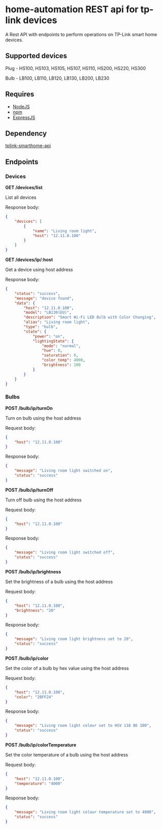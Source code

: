 
# home-automation REST api for tp-link devices

A Rest API with endpoints to perform operations on TP-Link smart home devices.

## Supported devices

Plug - HS100, HS103, HS105, HS107, HS110, HS200, HS220, HS300

Bulb - LB100, LB110, LB120, LB130, LB200, LB230

## Requires

* [NodeJS](https://nodejs.org/en/)
* [npm](https://www.npmjs.com/)
* [ExpressJS](https://expressjs.com/)

## Dependency

[tplink-smarthome-api](https://github.com/plasticrake/tplink-smarthome-api)


## Endpoints

### Devices
**GET /devices/list**

List all devices

Response body:
```json
{
    "devices": [
        {
            "name": "Living room light",
            "host": "12.11.0.100"
        }
    ]
}
```

**GET /devices/ip/:host**

Get a device using host address

Response body:
```json
{
    "status": "success",
    "message": "device found",
    "data": {
        "host": "12.11.0.100",
        "model": "LB130(EU)",
        "description": "Smart Wi-Fi LED Bulb with Color Changing",
        "alias": "Living room light",
        "type": "bulb",
        "state": {
            "power": "on",
            "lightingState": {
                "mode": "normal",
                "hue": 0,
                "saturation": 0,
                "color_temp": 4000,
                "brightness": 100
            }
        }
    }
}
```


### Bulbs


**POST /bulb/ip/turnOn**

Turn on bulb using the host address

Request body:
```json
{
	"host": "12.11.0.100"
}
```


Response body:
```json
{
	"message": "Living room light switched on",
	"status": "success"
}
```

**POST /bulb/ip/turnOff**

Turn off bulb using the host address

Request body:
```json
{
	"host": "12.11.0.100"
}
```


Response body:
```json
{
	"message": "Living room light switched off",
	"status": "success"
}
```

**POST /bulb/ip/brightness**

Set the brightness of a bulb using the host address

Request body:
```json
{
    "host": "12.11.0.100",
    "brightness": "20"
}
```


Response body:
```json
{
	"message": "Living room light brightness set to 20",
	"status": "success"
}
```

**POST /bulb/ip/color**

Set the color of a bulb by hex value using the host address

Request body:
```json
{
    "host": "12.11.0.100",
    "color": "2BFF24"
}
```


Response body:
```json
{
	"message": "Living room light colour set to HSV 118 86 100",
	"status": "success"
}
```

**POST /bulb/ip/colorTemperature**

Set the color temperature of a bulb using the host address

Request body:
```json
{
    "host": "12.11.0.100",
    "temperature": "4000"
}
```


Response body:
```json
{
	"message": "Living room light colour temperature set to 4000",
	"status": "success"
}
```
